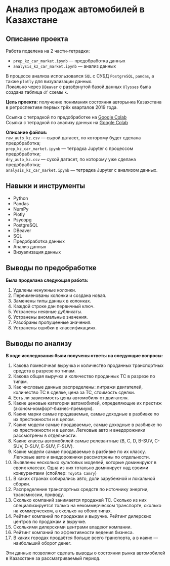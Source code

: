 # Анализ продаж автомобилей в Казахстане

## Описание проекта
Работа поделена на 2 части-тетрадки:
* `prep_kz_car_market.ipynb` — предобработка данных
* `analysis_kz_car_market.ipynb` — анализ данных

В процессе анализа использовался `SQL` с СУБД `PostgreSQL`, `pandas`, а также `plotly` для визуализации данных.\
Локально через `DBeaver` с развёрнутой базой данных `Ulysses` была создана таблица `df` схемы `k`.

**Цель проекта:** получение понимания состояния авторынка Казахстана в ретроспективе первых трёх кварталов  2019 года.

Ссылка с тетрадкой по предобработке на [Google Colab](https://colab.research.google.com/drive/1SAWUcJJHVEFrwjGAaAg0AYKBGnFORE34?usp=sharing)\
Ссылка с тетрадкой по анализу данных на [Google Colab](https://colab.research.google.com/drive/1v8-X8_l92lk1Ojfedo2FtczH0d5V0Ar7?usp=sharing)

**Описание файлов:** \
`raw_auto_kz.csv` — сырой датасет, по которому будет сделана предобработка;\
`prep_kz_car_market.ipynb` — тетрадка Jupyter с процессом предобработки;\
`dry_auto_kz.csv` — сухой датасет, по которому уже сделана предобработка;\
`analysis_kz_car_market.ipynb` — тетрадка Jupyter с анализом данных.


## Навыки и инструменты
* Python
* Pandas
* NumPy
* Plotly
* Psycopg
* PostgreSQL
* DBeaver
* SQL
* Предобработка данных
* Анализ данных
* Визуализация данных


## Выводы по предобработке
**Была проделана следующая работа:**
1. Удалены ненужные колонки.
2. Переименованы колонки и создана новая.
3. Заменены типы данных в колонках.
4. Каждой строке дан первичный ключ.
5. Устранены неявные дубликаты.
6. Устранены аномальные значения.
7. Разобраны пропущенные значения.
8. Устранены ошибки в классификациях.

## Выводы по анализу
**В ходе исследования были получены ответы на следующие вопросы:**
1. Какова помесячная выручка и количество проданных транспортных средств в разрезе по типам.
2. Какова общая выручка и количество проданных ТС в разрезе по типам.
3. Как числовые данные распределены: литражи двигателей, количество ТС в сделке, цена за ТС, стоимость сделки.
4. Есть ли зависимость цены автомобиля от двигателя.
5. Какие ценовые категории автомобилей, определяющие их престиж (эконом-комфорт-бизнес-премиум).
6. Какие марки самые продаваемые, самые доходные в разбивке по их престижности и в целом.
7. Какие модели самые продаваемые, самые доходные в разбивке по их престижности и в целом. Легковые авто и внедорожники рассмотрены в отдельности.
8. Какие классы автомобилей самые релевантные (B, C, D, B-SUV, C-SUV, D-SUV, E-SUV, F-SUV).
9. Какие модели самые продаваемые в разбивке по их классу. Легковые авто и внедорожники рассмотрены по отдельности.
10. Выявлены несколько культовых моделей, которые доминируют в своих классах. Одна из них тотально доминирует над своими конкурентами (спойлер: `Toyota Camry`)
11. В каких странах собирались авто, доли зарубежной и локальной сборки.
12. Распределение транспортных средств по источнику энергии, трансмиссии, приводу.
13. Сколько компаний занимается продажей ТС. Сколько из них специализируется только на некоммерческом транспорте, сколько на коммерческом, а сколько на обоих типах.
14. Рейтинг компаний по продажам и выручке. Рейтинг дилерских центров по продажам и выручке.
15. Сколькими дилерскими центрами владеют компании.
16. Рейтинг компаний по эффективности ведения бизнеса.
17. В каких городах продаётся больше всего транспорта, а в каких — наибольший оборот денег.

Эти данные позволяют сделать выводы о состоянии рынка автомобилей в Казахстане за рассматриваемый период.
